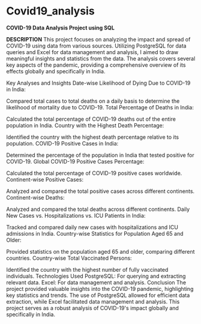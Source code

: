 # Covid19_analysis
**COVID-19 Data Analysis Project using SQL**

**DESCRIPTION**
This project focuses on analyzing the impact and spread of COVID-19 using data from various sources. Utilizing PostgreSQL for data queries and Excel for data management and analysis, I aimed to draw meaningful insights and statistics from the data. The analysis covers several key aspects of the pandemic, providing a comprehensive overview of its effects globally and specifically in India.

Key Analyses and Insights
Date-wise Likelihood of Dying Due to COVID-19 in India:

Compared total cases to total deaths on a daily basis to determine the likelihood of mortality due to COVID-19.
Total Percentage of Deaths in India:

Calculated the total percentage of COVID-19 deaths out of the entire population in India.
Country with the Highest Death Percentage:

Identified the country with the highest death percentage relative to its population.
COVID-19 Positive Cases in India:

Determined the percentage of the population in India that tested positive for COVID-19.
Global COVID-19 Positive Cases Percentage:

Calculated the total percentage of COVID-19 positive cases worldwide.
Continent-wise Positive Cases:

Analyzed and compared the total positive cases across different continents.
Continent-wise Deaths:

Analyzed and compared the total deaths across different continents.
Daily New Cases vs. Hospitalizations vs. ICU Patients in India:

Tracked and compared daily new cases with hospitalizations and ICU admissions in India.
Country-wise Statistics for Population Aged 65 and Older:

Provided statistics on the population aged 65 and older, comparing different countries.
Country-wise Total Vaccinated Persons:

Identified the country with the highest number of fully vaccinated individuals.
Technologies Used
PostgreSQL: For querying and extracting relevant data.
Excel: For data management and analysis.
Conclusion
The project provided valuable insights into the COVID-19 pandemic, highlighting key statistics and trends. The use of PostgreSQL allowed for efficient data extraction, while Excel facilitated data management and analysis. This project serves as a robust analysis of COVID-19's impact globally and specifically in India.
